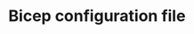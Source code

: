 ---
type: docs
title: "Bicep configuration file"
linkTitle: "Bicep config"
description: "Documentation on the Bicep configuration file"
weight: 300
---